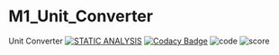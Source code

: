 # M1_Unit_Converter
Unit Converter
[![STATIC ANALYSIS](https://github.com/vinayvanka/M1_Unit_Converter_Util/actions/workflows/cppcheck.yml/badge.svg)](https://github.com/vinayvanka/M1_Unit_Converter_Util/actions/workflows/cppcheck.yml)
[![Codacy Badge](https://app.codacy.com/project/badge/Grade/c564632552ff418d9b23bc919d4a800d)](https://www.codacy.com/gh/vinayvanka/M1_Unit_Converter_Util/dashboard?utm_source=github.com&amp;utm_medium=referral&amp;utm_content=vinayvanka/M1_Unit_Converter_Util&amp;utm_campaign=Badge_Grade)
![code](https://api.codiga.io/project/30943/score/svg)
![score](https://api.codiga.io/project/30943/status/svg)
